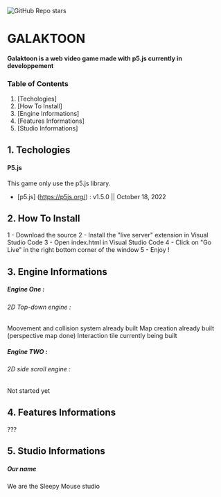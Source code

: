 ![GitHub Repo stars](https://img.shields.io/github/stars/jackytuneur/galaktoon?style=for-the-badge)

# GALAKTOON
#### Galaktoon is a web video game made with p5.js currently in developpement

### Table of Contents

1. [Techologies]
2. [How To Install]
2. [Engine Informations]
3. [Features Informations]
4. [Studio Informations]

## 1. Techologies

#### P5.js

This game only use the p5.js library.
* [p5.js] (https://p5js.org/) : v1.5.0 || October 18, 2022

## 2. How To Install

1 - Download the source
2 - Install the "live server" extension in Visual Studio Code
3 - Open index.html in Visual Studio Code 
4 - Click on "Go Live" in the right bottom corner of the window
5 - Enjoy !

## 3. Engine Informations

##### Engine One :

###### 2D Top-down engine :

Moovement and collision system already built
Map creation already built (perspective map done) 
Interaction tile currently being built

##### Engine TWO :

###### 2D side scroll engine :

Not started yet

## 4. Features Informations

???

## 5. Studio Informations

##### Our name

We are the Sleepy Mouse studio
